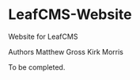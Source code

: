 LeafCMS-Website
===============

Website for LeafCMS

Authors
Matthew Gross
Kirk Morris

To be completed.
